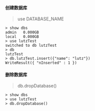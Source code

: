 #### 创建数据库

> use DATABASE_NAME

```
> show dbs
admin   0.000GB
local   0.000GB
> use lutzTest
switched to db lutzTest
> db
lutzTest
> db.lutzTest.insert({"name": "lutz"})
WriteResult({ "nInserted" : 1 })
```

#### 删除数据库

> db.dropDatabase()

```
> show dbs
> use lutzTest
> db.dropDatabase()
```